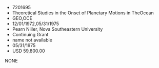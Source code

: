 * 7201695
* Theoretical Studies in the Onset of Planetary Motions in TheOcean
* GEO,OCE
* 12/01/1972,05/31/1975
* Pearn Niiler, Nova Southeastern University
* Continuing Grant
*   name not available
* 05/31/1975
* USD 59,800.00

NONE